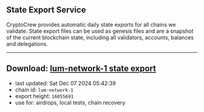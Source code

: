 ## State Export Service
CryptoCrew provides automatic daily state exports for all chains we validate. State export files can be used as genesis files and are a snapshot of the current blockchain state, including all validators, accounts, balances and delegations.

---
**Download: [lum-network-1 state export](https://dl-eu2.ccvalidators.com/SERVICE/lumnetwork/lum-network-1_export_16055691.json)**
---

- last updated: Sat Dec 07 2024 05:42:39
- chain id: `lum-network-1`
- export height: `16055691`
- use for: airdrops, local tests, chain recovery
